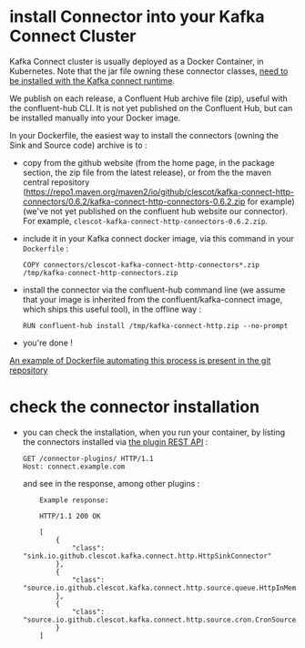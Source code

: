 # install Connector into your Kafka Connect Cluster

Kafka Connect cluster is usually deployed as a Docker Container, in Kubernetes.
Note that the jar file owning these connector classes,
[need to be installed with the Kafka connect runtime](https://docs.confluent.io/kafka-connectors/self-managed/install.html#install-connector-manually).

We publish on each release, a Confluent Hub archive file (zip), useful with the confluent-hub CLI. It is not yet published on the Confluent Hub, but can be installed manually into your Docker image.

In your Dockerfile, the easiest way to install the connectors (owning the Sink and Source code) archive is to :

- copy from the github website (from the home page, in the package section, the zip file from the latest release), or
 from the the maven central repository (https://repo1.maven.org/maven2/io/github/clescot/kafka-connect-http-connectors/0.6.2/kafka-connect-http-connectors-0.6.2.zip for example)
(we've not yet published on the confluent hub website our connector).
For example, `clescot-kafka-connect-http-connectors-0.6.2.zip`.
- include it in your Kafka connect docker image, via this command in your `Dockerfile` : 
   
     `COPY connectors/clescot-kafka-connect-http-connectors*.zip /tmp/kafka-connect-http-connectors.zip`

- install the connector via the confluent-hub command line (we assume that your image is inherited from the confluent/kafka-connect image,
  which ships this useful tool), in the offline way : 
   
  `RUN confluent-hub install /tmp/kafka-connect-http.zip --no-prompt`
- you're done ! 

[An example of Dockerfile automating this  process is present in the git repository](../kafka-connect-http-connectors/src/main/resources/Dockerfile)

# check the connector installation

- you can check the installation, when you run your container, by listing the connectors installed via [the plugin REST API](https://docs.confluent.io/platform/current/connect/references/restapi.html#connector-plugins) :
     ```
     GET /connector-plugins/ HTTP/1.1
     Host: connect.example.com
     ```

  and see in the response, among other plugins :

     ```
         Example response:
     
         HTTP/1.1 200 OK
     
         [
             {
                 "class": "sink.io.github.clescot.kafka.connect.http.HttpSinkConnector"
             },
             {
                 "class": "source.io.github.clescot.kafka.connect.http.source.queue.HttpInMemoryQueueSourceConnector"
             },
             {
                 "class": "source.io.github.clescot.kafka.connect.http.source.cron.CronSourceConnector"
             }
         ]
     
         
     ```

